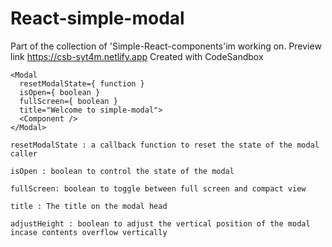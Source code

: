 # React-simple-modal

Part of the collection of 'Simple-React-components'im working on. 
Preview link https://csb-syt4m.netlify.app
Created with CodeSandbox

  ```
  <Modal
    resetModalState={ function }
    isOpen={ boolean }
    fullScreen={ boolean }
    title="Welcome to simple-modal">
    <Component />
 </Modal>
 ```
 ```
resetModalState : a callback function to reset the state of the modal caller
 ```
 
 ```
isOpen : boolean to control the state of the modal
 ```
 ```
 fullScreen: boolean to toggle between full screen and compact view 
```

```
title : The title on the modal head
```
```
adjustHeight : boolean to adjust the vertical position of the modal incase contents overflow vertically
```
